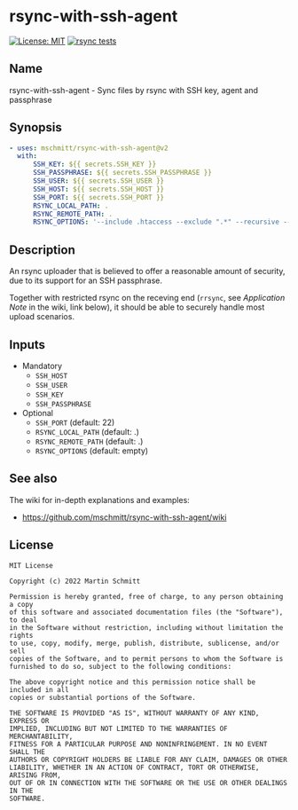 # rsync-with-ssh-agent

 [![License: MIT](https://img.shields.io/badge/License-MIT-yellow.svg)](https://opensource.org/licenses/MIT) [![rsync tests](https://github.com/mschmitt/rsync-with-ssh-agent/actions/workflows/tests.yml/badge.svg)](https://github.com/mschmitt/rsync-with-ssh-agent/actions/workflows/tests.yml)

## Name

rsync-with-ssh-agent - Sync files by rsync with SSH key, agent and passphrase

## Synopsis

```yaml
- uses: mschmitt/rsync-with-ssh-agent@v2
  with: 
      SSH_KEY: ${{ secrets.SSH_KEY }}
      SSH_PASSPHRASE: ${{ secrets.SSH_PASSPHRASE }}
      SSH_USER: ${{ secrets.SSH_USER }}
      SSH_HOST: ${{ secrets.SSH_HOST }}
      SSH_PORT: ${{ secrets.SSH_PORT }}
      RSYNC_LOCAL_PATH: .
      RSYNC_REMOTE_PATH: .
      RSYNC_OPTIONS: '--include .htaccess --exclude ".*" --recursive --delete-excluded --verbose --dry-run' 
```

## Description

An rsync uploader that is believed to offer a reasonable amount of security, due to its support for an SSH passphrase.

Together with restricted rsync on the receving end (`rrsync`, see _Application Note_ in the wiki, link below), it should be able to securely handle most upload scenarios.

## Inputs

* Mandatory
    * `SSH_HOST`
    * `SSH_USER`
    * `SSH_KEY`
    * `SSH_PASSPHRASE`
* Optional
    * `SSH_PORT` (default: 22)
    * `RSYNC_LOCAL_PATH` (default: .)
    * `RSYNC_REMOTE_PATH` (default: .)
    * `RSYNC_OPTIONS` (default: empty)

## See also

The wiki for in-depth explanations and examples: 

* https://github.com/mschmitt/rsync-with-ssh-agent/wiki

## License

```
MIT License

Copyright (c) 2022 Martin Schmitt

Permission is hereby granted, free of charge, to any person obtaining a copy
of this software and associated documentation files (the "Software"), to deal
in the Software without restriction, including without limitation the rights
to use, copy, modify, merge, publish, distribute, sublicense, and/or sell
copies of the Software, and to permit persons to whom the Software is
furnished to do so, subject to the following conditions:

The above copyright notice and this permission notice shall be included in all
copies or substantial portions of the Software.

THE SOFTWARE IS PROVIDED "AS IS", WITHOUT WARRANTY OF ANY KIND, EXPRESS OR
IMPLIED, INCLUDING BUT NOT LIMITED TO THE WARRANTIES OF MERCHANTABILITY,
FITNESS FOR A PARTICULAR PURPOSE AND NONINFRINGEMENT. IN NO EVENT SHALL THE
AUTHORS OR COPYRIGHT HOLDERS BE LIABLE FOR ANY CLAIM, DAMAGES OR OTHER
LIABILITY, WHETHER IN AN ACTION OF CONTRACT, TORT OR OTHERWISE, ARISING FROM,
OUT OF OR IN CONNECTION WITH THE SOFTWARE OR THE USE OR OTHER DEALINGS IN THE
SOFTWARE.
```
